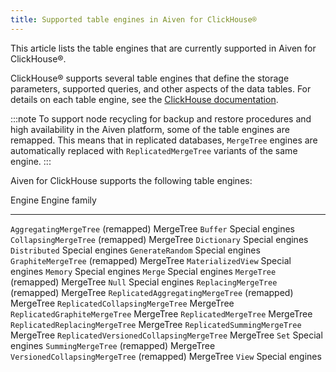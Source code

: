 ```yaml
---
title: Supported table engines in Aiven for ClickHouse®
---
```


This article lists the table engines that are currently supported in
Aiven for ClickHouse®.

ClickHouse® supports several table engines that define the storage
parameters, supported queries, and other aspects of the data tables. For
details on each table engine, see the [ClickHouse
documentation](https://clickhouse.com/docs/en/engines/table-engines/).

:::note
To support node recycling for backup and restore procedures and high
availability in the Aiven platform, some of the table engines are
remapped. This means that in replicated databases, `MergeTree` engines
are automatically replaced with `ReplicatedMergeTree` variants of the
same engine.
:::

Aiven for ClickHouse supports the following table engines:

  Engine                                        Engine family
  --------------------------------------------- -----------------
  `AggregatingMergeTree` (remapped)             MergeTree
  `Buffer`                                      Special engines
  `CollapsingMergeTree` (remapped)              MergeTree
  `Dictionary`                                  Special engines
  `Distributed`                                 Special engines
  `GenerateRandom`                              Special engines
  `GraphiteMergeTree` (remapped)                MergeTree
  `MaterializedView`                            Special engines
  `Memory`                                      Special engines
  `Merge`                                       Special engines
  `MergeTree` (remapped)                        MergeTree
  `Null`                                        Special engines
  `ReplacingMergeTree` (remapped)               MergeTree
  `ReplicatedAggregatingMergeTree` (remapped)   MergeTree
  `ReplicatedCollapsingMergeTree`               MergeTree
  `ReplicatedGraphiteMergeTree`                 MergeTree
  `ReplicatedMergeTree`                         MergeTree
  `ReplicatedReplacingMergeTree`                MergeTree
  `ReplicatedSummingMergeTree`                  MergeTree
  `ReplicatedVersionedCollapsingMergeTree`      MergeTree
  `Set`                                         Special engines
  `SummingMergeTree` (remapped)                 MergeTree
  `VersionedCollapsingMergeTree` (remapped)     MergeTree
  `View`                                        Special engines
